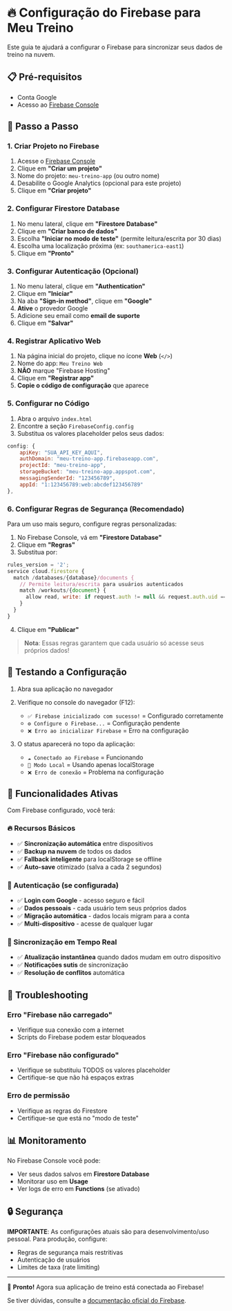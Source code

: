 # 🔥 Configuração do Firebase para Meu Treino

Este guia te ajudará a configurar o Firebase para sincronizar seus dados de treino na nuvem.

## 📋 Pré-requisitos
- Conta Google
- Acesso ao [Firebase Console](https://console.firebase.google.com/)

## 🚀 Passo a Passo

### 1. Criar Projeto no Firebase

1. Acesse o [Firebase Console](https://console.firebase.google.com/)
2. Clique em **"Criar um projeto"**
3. Nome do projeto: `meu-treino-app` (ou outro nome)
4. Desabilite o Google Analytics (opcional para este projeto)
5. Clique em **"Criar projeto"**

### 2. Configurar Firestore Database

1. No menu lateral, clique em **"Firestore Database"**
2. Clique em **"Criar banco de dados"**
3. Escolha **"Iniciar no modo de teste"** (permite leitura/escrita por 30 dias)
4. Escolha uma localização próxima (ex: `southamerica-east1`)
5. Clique em **"Pronto"**

### 3. Configurar Autenticação (Opcional)

1. No menu lateral, clique em **"Authentication"**
2. Clique em **"Iniciar"**
3. Na aba **"Sign-in method"**, clique em **"Google"**
4. **Ative** o provedor Google
5. Adicione seu email como **email de suporte**
6. Clique em **"Salvar"**

### 4. Registrar Aplicativo Web

1. Na página inicial do projeto, clique no ícone **Web** (`</>`)
2. Nome do app: `Meu Treino Web`
3. **NÃO** marque "Firebase Hosting"
4. Clique em **"Registrar app"**
5. **Copie o código de configuração** que aparece

### 5. Configurar no Código

1. Abra o arquivo `index.html`
2. Encontre a seção `FirebaseConfig.config`
3. Substitua os valores placeholder pelos seus dados:

```javascript
config: {
    apiKey: "SUA_API_KEY_AQUI",
    authDomain: "meu-treino-app.firebaseapp.com",
    projectId: "meu-treino-app",
    storageBucket: "meu-treino-app.appspot.com",
    messagingSenderId: "123456789",
    appId: "1:123456789:web:abcdef123456789"
},
```

### 6. Configurar Regras de Segurança (Recomendado)

Para um uso mais seguro, configure regras personalizadas:

1. No Firebase Console, vá em **"Firestore Database"**
2. Clique em **"Regras"**
3. Substitua por:

```javascript
rules_version = '2';
service cloud.firestore {
  match /databases/{database}/documents {
    // Permite leitura/escrita para usuários autenticados
    match /workouts/{document} {
      allow read, write: if request.auth != null && request.auth.uid == document;
    }
  }
}
```

4. Clique em **"Publicar"**

> **Nota**: Essas regras garantem que cada usuário só acesse seus próprios dados!

## 🎯 Testando a Configuração

1. Abra sua aplicação no navegador
2. Verifique no console do navegador (F12):
   - `✅ Firebase inicializado com sucesso!` = Configurado corretamente
   - `⚙️ Configure o Firebase...` = Configuração pendente
   - `❌ Erro ao inicializar Firebase` = Erro na configuração

3. O status aparecerá no topo da aplicação:
   - `☁️ Conectado ao Firebase` = Funcionando
   - `💾 Modo Local` = Usando apenas localStorage
   - `❌ Erro de conexão` = Problema na configuração

## 🔧 Funcionalidades Ativas

Com Firebase configurado, você terá:

### 🔥 Recursos Básicos
- ✅ **Sincronização automática** entre dispositivos
- ✅ **Backup na nuvem** de todos os dados
- ✅ **Fallback inteligente** para localStorage se offline
- ✅ **Auto-save** otimizado (salva a cada 2 segundos)

### 👤 Autenticação (se configurada)
- ✅ **Login com Google** - acesso seguro e fácil
- ✅ **Dados pessoais** - cada usuário tem seus próprios dados
- ✅ **Migração automática** - dados locais migram para a conta
- ✅ **Multi-dispositivo** - acesse de qualquer lugar

### 🔄 Sincronização em Tempo Real
- ✅ **Atualização instantânea** quando dados mudam em outro dispositivo
- ✅ **Notificações sutis** de sincronização
- ✅ **Resolução de conflitos** automática

## 🚨 Troubleshooting

### Erro "Firebase não carregado"
- Verifique sua conexão com a internet
- Scripts do Firebase podem estar bloqueados

### Erro "Firebase não configurado"
- Verifique se substituiu TODOS os valores placeholder
- Certifique-se que não há espaços extras

### Erro de permissão
- Verifique as regras do Firestore
- Certifique-se que está no "modo de teste"

## 📊 Monitoramento

No Firebase Console você pode:
- Ver seus dados salvos em **Firestore Database**
- Monitorar uso em **Usage**
- Ver logs de erro em **Functions** (se ativado)

## 🔒 Segurança

**IMPORTANTE**: As configurações atuais são para desenvolvimento/uso pessoal. Para produção, configure:
- Regras de segurança mais restritivas
- Autenticação de usuários
- Limites de taxa (rate limiting)

---

🎉 **Pronto!** Agora sua aplicação de treino está conectada ao Firebase!

Se tiver dúvidas, consulte a [documentação oficial do Firebase](https://firebase.google.com/docs).
